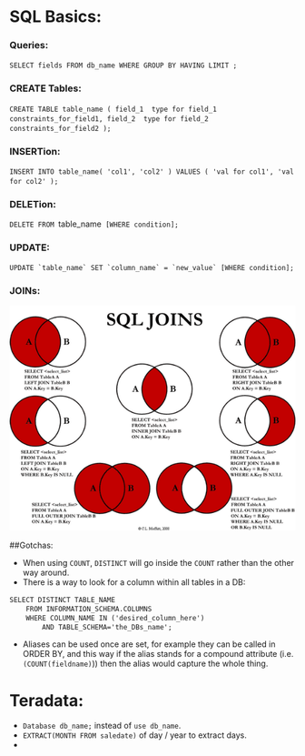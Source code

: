 # SQL Basics:

### Queries:
`SELECT fields FROM db_name
WHERE
GROUP BY
HAVING
LIMIT ;`

### CREATE Tables:
`CREATE TABLE table_name (
  field_1  type for field_1 constraints_for_field1,
  field_2  type for field_2 constraints_for_field2
  );`

### INSERTion:
`INSERT INTO table_name(
  'col1', 'col2'
  ) VALUES (
    'val for col1',
    'val for col2'
    );`

### DELETion:
`DELETE FROM `table_name` [WHERE condition];`

### UPDATE:
```
UPDATE `table_name` SET `column_name` = `new_value` [WHERE condition];
```

### JOINs:  

![/joinsVenn.png](/joinsVenn.png)



##Gotchas:
- When using `COUNT`, `DISTINCT` will go inside the `COUNT` rather than the other way around.
- There is a way to look for a column within all tables in a DB:
```
SELECT DISTINCT TABLE_NAME
    FROM INFORMATION_SCHEMA.COLUMNS
    WHERE COLUMN_NAME IN ('desired_column_here')
        AND TABLE_SCHEMA='the_DBs_name';
```

- Aliases can be used once are set, for example they can be called in ORDER BY,
and this way if the alias stands for a compound attribute (i.e. `(COUNT(fieldname)`)) then the alias would capture the whole thing.


# Teradata:
- `Database db_name;` instead of `use db_name`.
- `EXTRACT(MONTH FROM saledate)` of day / year to extract days.
- 
